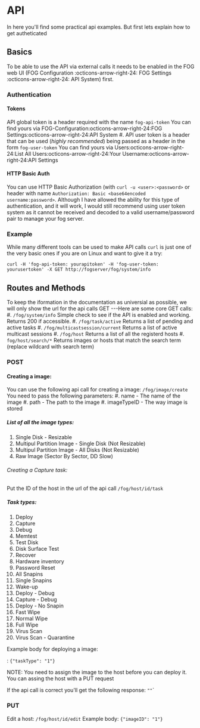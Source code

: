
# API

In here you'll find some practical api examples. But first lets explain
how to get autheticated

## Basics

To be able to use the API via external calls it needs to be enabled in
the FOG web UI (FOG Configuration :octicons-arrow-right-24: FOG Settings :octicons-arrow-right-24: API System)
first.

### Authentication

#### Tokens

API global token is a header required with the name `fog-api-token`
You can find yours via FOG-Configuration:octicons-arrow-right-24:FOG Settings:octicons-arrow-right-24:API System #.
API user token is a header that can be used (*highly recommended*) being
passed as a header in the form `fog-user-token` You can find yours via
Users:octicons-arrow-right-24:List All Users:octicons-arrow-right-24:Your Username:octicons-arrow-right-24:API Settings

#### HTTP Basic Auth

You can use HTTP Basic Authorization (with `curl -u <user>:<password>`
or header with name
`Authorization: Basic <base64encoded username:password>`. Although I
have allowed the ability for this type of authentication, and it will
work, I would still recommend using user token system as it cannot be
received and decoded to a valid username/password pair to manage your
fog server.

### Example

While many different tools can be used to make API calls `curl` is just
one of the very basic ones if you are on Linux and want to give it a
try:

    curl -H 'fog-api-token: yourapitoken' -H 'fog-user-token: yourusertoken' -X GET http://fogserver/fog/system/info

## Routes and Methods

To keep the iformation in the documentation as universial as possible,
we will only show the url for the api calls GET \-\--Here are some core
GET calls: #. `/fog/system/info` Simple check to see if the API is
enabled and working. Returns 200 if accessible. #. `/fog/task/active`
Returns a list of pending and active tasks #.
`/fog/multicastsession/current` Returns a list of active multicast
sessions #. `/fog/host` Returns a list of all the registerd hosts #.
`fog/host/search/*` Returns images or hosts that match the search term
(replace wildcard with search term)

### POST

#### Creating a image:

You can use the following api call for creating a image:
`/fog/image/create` You need to pass the following parameters: #. name -
The name of the image #. path - The path to the image #. imageTypeID -
The way image is stored

##### List of all the image types:

1.  Single Disk - Resizable
2.  Multipul Partition Image - Single Disk (Not Resizable)
3.  Multipul Partition Image - All Disks (Not Resizable)
4.  Raw Image (Sector By Sector, DD Slow)

###### Creating a Capture task:

Put the ID of the host in the url of the api call `/fog/host/id/task`

##### Task types:

1.  Deploy
2.  Capture
3.  Debug
4.  Memtest
5.  Test Disk
6.  Disk Surface Test
7.  Recover
8.  Hardware inventory
9.  Password Reset
10. All Snapins
11. Single Snapins
12. Wake-up
13. Deploy - Debug
14. Capture - Debug
15. Deploy - No Snapin
16. Fast Wipe
17. Normal Wipe
18. Full Wipe
19. Virus Scan
20. Virus Scan - Quarantine

Example body for deploying a image:

:   `{"taskType": "1"}`

NOTE: You need to assign the image to the host before you can deploy it.
You can assing the host with a PUT request

If the api call is correct you'll get the following response: `""`\`

### PUT

Edit a host: `/fog/host/id/edit` Example body: `{"imageID": "1"}`
